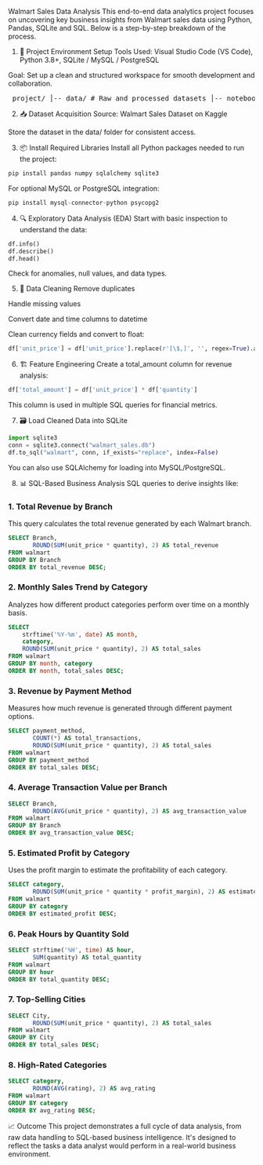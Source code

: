 Walmart Sales Data Analysis
This end-to-end data analytics project focuses on uncovering key business insights from Walmart sales data using Python, Pandas, SQLite and SQL. Below is a step-by-step breakdown of the process.

1. 📁 Project Environment Setup
Tools Used: Visual Studio Code (VS Code), Python 3.8+, SQLite / MySQL / PostgreSQL

Goal: Set up a clean and structured workspace for smooth development and collaboration.

<pre> project/ │-- data/ # Raw and processed datasets │-- notebooks/ # Jupyter Notebooks for EDA and analysis │-- sql_queries/ # All SQL scripts used in the project │-- README.md # Project documentation │-- requirements.txt # Required Python libraries </pre>

2. 📥 Dataset Acquisition
Source: Walmart Sales Dataset on Kaggle

Store the dataset in the data/ folder for consistent access.

3. 📦 Install Required Libraries
Install all Python packages needed to run the project:

```python
pip install pandas numpy sqlalchemy sqlite3
```
For optional MySQL or PostgreSQL integration:
```python
pip install mysql-connector-python psycopg2
```
4. 🔍 Exploratory Data Analysis (EDA)
Start with basic inspection to understand the data:

```python
df.info()
df.describe()
df.head()
```
Check for anomalies, null values, and data types.

5. 🧹 Data Cleaning
Remove duplicates

Handle missing values

Convert date and time columns to datetime

Clean currency fields and convert to float:

```python
df['unit_price'] = df['unit_price'].replace(r'[\$,]', '', regex=True).astype(float)
```
6. 🏗️ Feature Engineering
Create a total_amount column for revenue analysis:

```python
df['total_amount'] = df['unit_price'] * df['quantity']
```
This column is used in multiple SQL queries for financial metrics.

7. 🗃️ Load Cleaned Data into SQLite
   
```python
import sqlite3
conn = sqlite3.connect("walmart_sales.db")
df.to_sql("walmart", conn, if_exists="replace", index=False)
```
You can also use SQLAlchemy for loading into MySQL/PostgreSQL.

8. 📊 SQL-Based Business Analysis
SQL queries to derive insights like:

### 1. Total Revenue by Branch
This query calculates the total revenue generated by each Walmart branch.

```sql
SELECT Branch,
       ROUND(SUM(unit_price * quantity), 2) AS total_revenue
FROM walmart
GROUP BY Branch
ORDER BY total_revenue DESC;
```
### 2. Monthly Sales Trend by Category
Analyzes how different product categories perform over time on a monthly basis.

```sql
SELECT 
    strftime('%Y-%m', date) AS month,
    category,
    ROUND(SUM(unit_price * quantity), 2) AS total_sales
FROM walmart
GROUP BY month, category
ORDER BY month, total_sales DESC;
```
### 3. Revenue by Payment Method
Measures how much revenue is generated through different payment options.
```sql
SELECT payment_method,
       COUNT(*) AS total_transactions,
       ROUND(SUM(unit_price * quantity), 2) AS total_sales
FROM walmart
GROUP BY payment_method
ORDER BY total_sales DESC;
```
### 4. Average Transaction Value per Branch
```sql
SELECT Branch,
       ROUND(AVG(unit_price * quantity), 2) AS avg_transaction_value
FROM walmart
GROUP BY Branch
ORDER BY avg_transaction_value DESC;
```
### 5. Estimated Profit by Category
Uses the profit margin to estimate the profitability of each category.
```sql
SELECT category,
       ROUND(SUM(unit_price * quantity * profit_margin), 2) AS estimated_profit
FROM walmart
GROUP BY category
ORDER BY estimated_profit DESC;
```
### 6. Peak Hours by Quantity Sold
```sql
SELECT strftime('%H', time) AS hour,
       SUM(quantity) AS total_quantity
FROM walmart
GROUP BY hour
ORDER BY total_quantity DESC;
```
### 7. Top-Selling Cities
```sql
SELECT City,
       ROUND(SUM(unit_price * quantity), 2) AS total_sales
FROM walmart
GROUP BY City
ORDER BY total_sales DESC;
```
### 8. High-Rated Categories
```sql
SELECT category,
       ROUND(AVG(rating), 2) AS avg_rating
FROM walmart
GROUP BY category
ORDER BY avg_rating DESC;
```




📈 Outcome
This project demonstrates a full cycle of data analysis, from raw data handling to SQL-based business intelligence. It's designed to reflect the tasks a data analyst would perform in a real-world business environment.
